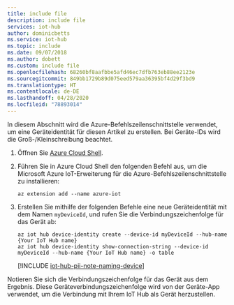 ```yaml
---
title: include file
description: include file
services: iot-hub
author: dominicbetts
ms.service: iot-hub
ms.topic: include
ms.date: 09/07/2018
ms.author: dobett
ms.custom: include file
ms.openlocfilehash: 68260bf8aafbbe5afd46ec7dfb763eb88ee2123e
ms.sourcegitcommit: 849bb1729b89d075eed579aa36395bf4d29f3bd9
ms.translationtype: HT
ms.contentlocale: de-DE
ms.lasthandoff: 04/28/2020
ms.locfileid: "78893014"
---
```

In diesem Abschnitt wird die Azure-Befehlszeilenschnittstelle verwendet, um eine Geräteidentität für diesen Artikel zu erstellen. Bei Geräte-IDs wird die Groß-/Kleinschreibung beachtet.

1. Öffnen Sie [Azure Cloud Shell](https://shell.azure.com/).

1. Führen Sie in Azure Cloud Shell den folgenden Befehl aus, um die Microsoft Azure IoT-Erweiterung für die Azure-Befehlszeilenschnittstelle zu installieren:

    ```azurecli-interactive
    az extension add --name azure-iot
    ```

2. Erstellen Sie mithilfe der folgenden Befehle eine neue Geräteidentität mit dem Namen `myDeviceId`, und rufen Sie die Verbindungszeichenfolge für das Gerät ab:

    ```azurecli-interactive
    az iot hub device-identity create --device-id myDeviceId --hub-name {Your IoT Hub name}
    az iot hub device-identity show-connection-string --device-id myDeviceId --hub-name {Your IoT Hub name} -o table
    ```

   [!INCLUDE [iot-hub-pii-note-naming-device](iot-hub-pii-note-naming-device.md)]

Notieren Sie sich die Verbindungszeichenfolge für das Gerät aus dem Ergebnis. Diese Geräteverbindungszeichenfolge wird von der Geräte-App verwendet, um die Verbindung mit Ihrem IoT Hub als Gerät herzustellen.

<!-- images and links -->
